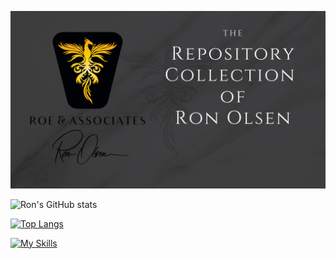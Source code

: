 ![opening image](https://github.com/ronroeandassociates/assets/blob/master/images/repos_personal_olsr.png)

![Ron's GitHub stats](https://github-readme-stats.vercel.app/api?username=ronroeandassociates&show_icons=true&theme=gotham)

[![Top Langs](https://github-readme-stats.vercel.app/api/top-langs/?username=ronroeandassociates&layout=compact)](https://github.com/ronroeandassociates/github-readme-stats)

[![My Skills](https://skillicons.dev/icons?i=vscode,vim,twitter,stackoverflow,py,openstack,nodejs,nginx,mysql,linux,linkedin,js,jquery,java,html,github,fortran,figma,emacs,css,c,bootstrap&perline=7)](https://skillicons.dev)
